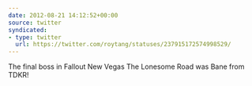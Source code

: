 ```yaml
---
date: 2012-08-21 14:12:52+00:00
source: twitter
syndicated:
- type: twitter
  url: https://twitter.com/roytang/statuses/237915172574998529/
---
```


The final boss in Fallout New Vegas The Lonesome Road was Bane from TDKR!